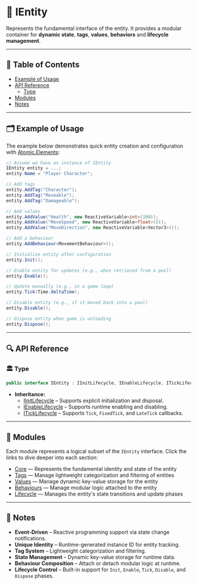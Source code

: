 # 🧩 IEntity

Represents the fundamental interface of the entity. It provides a modular container for **dynamic
state**, **tags**, **values**, **behaviors** and **lifecycle management**.

---

## 📑 Table of Contents

- [Example of Usage](#-example-of-usage)
- [API Reference](#-api-reference)
    - [Type](#-type)
- [Modules](#-modules)
- [Notes](#-notes)

---

## 🗂 Example of Usage

The example below demonstrates quick entity creation and configuration with [Atomic.Elements](../../Elements/Manual.md):

```csharp
// Assume we have an instance of IEntity
IEntity entity = ...;
entity.Name = "Player Character";

// Add tags
entity.AddTag("Character");
entity.AddTag("Moveable");
entity.AddTag("Damageable");

// Add values
entity.AddValue("Health", new ReactiveVariable<int>(100));
entity.AddValue("MoveSpeed", new ReactiveVariable<float>(5));
entity.AddValue("MoveDirection", new ReactiveVariable<Vector3>());

// Add a behaviour
entity.AddBehaviour<MovementBehaviour>();

// Initialize entity after configuration
entity.Init();

// Enable entity for updates (e.g., when retrieved from a pool)
entity.Enable();

// Update manually (e.g., in a game loop)
entity.Tick(Time.deltaTime);

// Disable entity (e.g., if it moved back into a pool)
entity.Disable();

// Dispose entity when game is unloading
entity.Dispose();
```

---

## 🔍 API Reference

### 🏛️ Type <div id="-type"></div>

```csharp
public interface IEntity : IInitLifecycle, IEnableLifecycle, ITickLifecycle
``` 

- **Inheritance:**
    - [IInitLifecycle](../Lifecycle/Sources/IInitLifecycle.md) – Supports explicit initialization and disposal.
    - [IEnableLifecycle](../Lifecycle/Sources/IEnableLifecycle.md) – Supports runtime enabling and disabling.
    - [ITickLifecycle](../Lifecycle/Sources/ITickLifecycle.md) – Supports `Tick`, `FixedTick`, and `LateTick` callbacks.

---

## 🧩 Modules

Each module represents a logical subset of the `IEntity` interface. Click the links to dive deeper into each section:

- [Core](IEntityCore.md) — Represents the fundamental identity and state of the entity
- [Tags](IEntityTags.md) — Manage lightweight categorization and filtering of entities
- [Values](IEntityValues.md) — Manage dynamic key-value storage for the entity
- [Behaviours](IEntityBehaviours.md) — Manage modular logic attached to the entity
- [Lifecycle](IEntityLifecycle.md) — Manages the entity's state transitions and update phases

---

## 📝 Notes

- **Event-Driven** – Reactive programming support via state change notifications.
- **Unique Identity** – Runtime-generated instance ID for entity tracking.
- **Tag System** – Lightweight categorization and filtering.
- **State Management** – Dynamic key-value storage for runtime data.
- **Behaviour Composition** – Attach or detach modular logic at runtime.
- **Lifecycle Control** – Built-in support for `Init`, `Enable`, `Tick`, `Disable`, and `Dispose` phases.